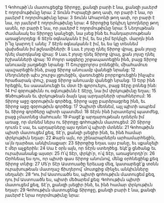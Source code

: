 1 Գոհութի՛ւն մատուցեցէք Տիրոջը,
քանզի բարի է նա,
քանզի յաւերժ է ողորմութիւնը նրա:
2 Տունն Իսրայէլի թող ասի, որ բարի է նա,
որ յաւերժ է ողորմութիւնը նրա:
3 Տունն Ահարոնի թող ասի, որ բարի է նա,
որ յաւերժ է ողորմութիւնը նրա:
4 Տիրոջից երկիւղ կրողները թող ասեն, որ բարի է նա,
որ յաւերժ է ողորմութիւնը նրա:
5 Նեղութեան ժամանակ ես Տիրոջը կանչեցի,
նա լսեց ինձ եւ հանդարտութեան առաջնորդեց:
6 Տէրն օգնականն է իմ,
եւ ես չեմ երկնչի.
մարդն ինձ ի՞նչ կարող է անել:
7 Տէրն օգնականն է իմ,
եւ ես կը տեսնեմ վախճանն իմ թշնամիների:
8 Լաւ է յոյսը դնել Տիրոջ վրայ,
քան յոյսը դնել մարդկանց վրայ:
9 Լաւ է յոյսը դնել Տիրոջ վրայ,
քան յոյսը դնել իշխանների վրայ:
10 Բոլոր ազգերը շրջապատեցին ինձ,
բայց Տիրոջ անուամբ յաղթեցի նրանց:
11 Շուրջբոլորս բռնեցին, միահամուռ պաշարեցին ինձ,
բայց Տիրոջ անուամբ վանեցի նրանց:
12 Մեղուների պէս շուրջս լցուեցին,
վառուեցին բորբոքուեցին ինչպէս հրաճարակ փուշ,
բայց Տիրոջ անուամբ վանեցի նրանց:
13 Երբ ինձ հրեցին, ես սասանուեցի եւ մօտ էի գլորուելու,
բայց Տէրը բռնեց ինձ:
14 Իմ զօրութիւնն ու օգնութիւնն է Տէրը,
նա իմ փրկութիւնը եղաւ:
15 Ցնծութեան եւ փրկութեան ձայն կայ արդարների սրահներում:
16 Տիրոջ աջը զօրութիւն գործեց,
Տիրոջ աջը բարձրացրեց ինձ, եւ Տիրոջ աջը զօրութիւն գործեց:
17 Չպիտի մեռնեմ, այլ պիտի ապրեմ եւ Տիրոջ գործերը պիտի պատմեմ:
18 Տէրն ինձ խրատելով պատժեց,
բայց չմատնեց մահուան:
19 Բացէ՛ք արդարութեան դռներն իմ առաջ,
որ մտնեմ ներս ու Տիրոջը գոհութիւն մատուցեմ:
20 Տիրոջ դուռն է սա,
եւ արդարները այս դռնո՛վ պիտի մտնեն:
21 Գոհութիւն պիտի մատուցեմ քեզ, Տէ՛ր,
քանզի լսեցիր ինձ, եւ ինձ համար փրկութիւն եղար:
22 Քարն այն, որ շինարարներն արհամարհեցին, ա՛յն դարձաւ անկիւնաքար:
23 Տիրոջից եղաւ այս բանը,
եւ սքանչելի է մեր աչքերին:
24 Սա է օրն այն, որ Տէրն ստեղծեց. եկէ՛ք ցնծանք եւ ուրախանանք այսօր:
25 Ո՛վ Տէր, փրկի՛ր, ո՛վ Տէր, առաջնորդի՛ր:
26 Օրհնեալ ես դու, որ պիտի գաս Տիրոջ անունով,
մենք օրհնեցինք քեզ Տիրոջ տնից:
27 Մե՛ր Տէր Աստուածը երեւաց մեզ,
կատարեցէ՛ք տօնն ուրախութեան մատղաշ ճիւղերով՝
մուտքից մինչեւ անկիւնները սեղանի:
28 Դու իմ Աստուածն ես, պիտի գոհութիւն մատուցեմ քեզ,
դու իմ Աստուածն ես, պիտի մեծարեմ քեզ:
Գոհութիւն պիտի մատուցեմ քեզ, Տէ՛ր,
քանզի լսեցիր ինձ, եւ ինձ համար փրկութիւն եղար:
29 Գոհութիւն մատուցենք Տիրոջը,
քանզի բարի է նա,
քանզի յաւերժ է նրա ողորմութիւնը նրա:
